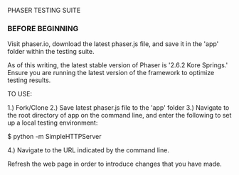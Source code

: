 PHASER TESTING SUITE 

### BEFORE BEGINNING ###

Visit phaser.io, download the latest phaser.js file, and save it in the 'app' folder within the testing suite. 

As of this writing, the latest stable version of Phaser is '2.6.2 Kore Springs.' Ensure you are running the latest version of 
the framework to optimize testing results. 

TO USE:

1.) Fork/Clone 
2.) Save latest phaser.js file to the 'app' folder
3.) Navigate to the root directory of app on the command line, and enter the following to set up a local testing environment:

$ python -m SimpleHTTPServer

4.) Navigate to the URL indicated by the command line. 

Refresh the web page in order to introduce changes that you have made. 
